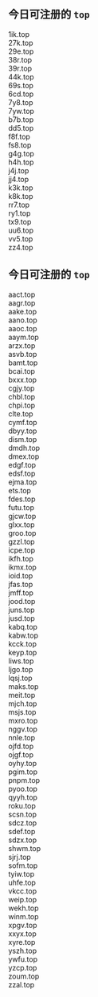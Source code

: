 
## 今日可注册的 `top`
>
1ik.top   
27k.top   
29e.top   
38r.top   
39r.top   
44k.top   
69s.top   
6cd.top   
7y8.top   
7yw.top   
b7b.top   
dd5.top   
f8f.top   
fs8.top   
g4g.top   
h4h.top   
j4j.top   
jj4.top   
k3k.top   
k8k.top   
rr7.top   
ry1.top   
tx9.top   
uu6.top   
vv5.top   
zz4.top   


## 今日可注册的 `top`
>
aact.top   
aagr.top   
aake.top   
aano.top   
aaoc.top   
aaym.top   
arzx.top   
asvb.top   
bamt.top   
bcai.top   
bxxx.top   
cgjy.top   
chbl.top   
chpi.top   
clte.top   
cymf.top   
dbyy.top   
dism.top   
dmdh.top   
dmex.top   
edgf.top   
edsf.top   
ejma.top   
ets.top   
fdes.top   
futu.top   
gjcw.top   
glxx.top   
groo.top   
gzzl.top   
icpe.top   
ikfh.top   
ikmx.top   
ioid.top   
jfas.top   
jmff.top   
jood.top   
juns.top   
jusd.top   
kabq.top   
kabw.top   
kcck.top   
keyp.top   
liws.top   
ljgo.top   
lqsj.top   
maks.top   
meit.top   
mjch.top   
msjs.top   
mxro.top   
nggv.top   
nnle.top   
ojfd.top   
ojgf.top   
oyhy.top   
pgim.top   
pnpm.top   
pyoo.top   
qyyh.top   
roku.top   
scsn.top   
sdcz.top   
sdef.top   
sdzx.top   
shwm.top   
sjrj.top   
sofm.top   
tyiw.top   
uhfe.top   
vkcc.top   
weip.top   
wekh.top   
winm.top   
xpgv.top   
xxyx.top   
xyre.top   
yszh.top   
ywfu.top   
yzcp.top   
zoum.top   
zzal.top   


